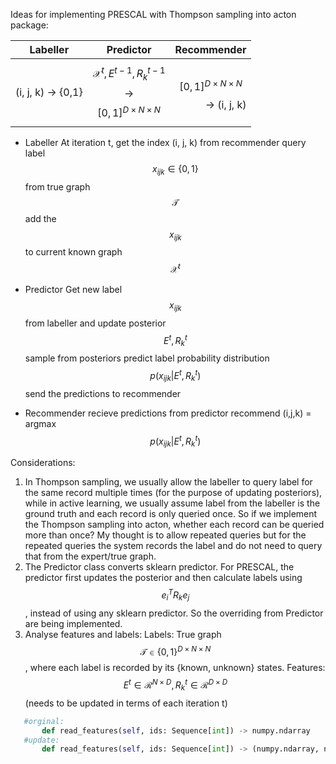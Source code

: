 <script src='https://cdnjs.cloudflare.com/ajax/libs/mathjax/2.7.5/MathJax.js?config=TeX-MML-AM_CHTML' async></script>

Ideas for implementing PRESCAL with Thompson sampling into acton package:

| Labeller        | Predictor           | Recommender  |
| ------------- |:-------------:| -----:|
| (i, j, k)  -> {0,1} | $$\mathcal{X}^t, E^{t-1}, R_k^{t-1}$$ -> $$[0,1]^{D \times N \times N}$$  | $$[0,1]^{D \times N \times N}$$ ->  (i, j, k)|

* Labeller
 At iteration t, get the index (i, j, k) from recommender
 query label $$x_{ijk} \in \{0,1\}$$ from true graph $$\mathcal{T}$$ 
 add the  $$x_{ijk}$$ to current known graph $$\mathcal{X}^{t}$$

* Predictor
Get new label $$x_{ijk}$$ from labeller and update posterior $$E^t, R_k^t$$
sample from posteriors
predict label probability distribution $$p(x_{ijk}|E^t,R_k^t)$$
send the predictions to recommender

* Recommender
recieve predictions from predictor
recommend (i,j,k) = argmax $$p(x_{ijk}|E^t,R_k^t)$$ 

Considerations:

1. In Thompson sampling, we usually allow the labeller to query label for the same record multiple times (for the purpose of updating posteriors), while in active learning, we usually assume label from the labeller is the ground truth and each record is only queried once. So if we implement the Thompson sampling into acton, whether each record can be queried more than once?
My thought is to allow repeated queries but for the repeated queries the system records the label and do not need to query that from the expert/true graph.
2. The Predictor class converts sklearn predictor. For PRESCAL, the predictor first updates the posterior and then calculate labels using $$e_i^T R_k e_j$$, instead of using any sklearn predictor. So the overriding from Predictor are being implemented. 
3. Analyse features and labels:
  Labels: True graph $$\mathcal{T} \in \{0,1\}^{D \times N \times N}$$, where each label is recorded by its {known, unknown} states.
  Features: $$E^t \in \mathcal{R}^{N \times D}, R_k^t \in \mathcal{R}^{D \times D}$$ (needs to be updated in terms of each iteration t)
 ```python
    #orginal: 
        def read_features(self, ids: Sequence[int]) -> numpy.ndarray
    #update: 
        def read_features(self, ids: Sequence[int]) -> (numpy.ndarray, numpy.ndarray)
```
